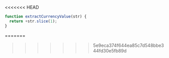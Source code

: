 <<<<<<< HEAD
```js run
function extractCurrencyValue(str) {
  return +str.slice(1);
}
```
=======
>>>>>>> 5e9eca374f644ea85c7d548bbe344fd30e5fb89d
